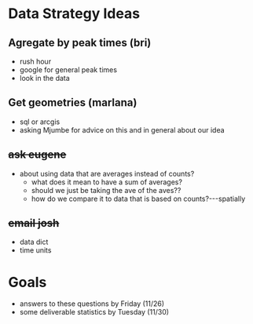 # Data Strategy Ideas

## Agregate by peak times (bri)
- rush hour 
- google for general peak times 
- look in the data

## Get geometries (marlana)
- sql or arcgis
- asking Mjumbe for advice on this and in general about our idea

## ~~ask eugene~~ 
- about using data that are averages instead of counts?
  - what does it mean to have a sum of averages?
  - should we just be taking the ave of the aves??
  - how do we compare it to data that is based on counts?---spatially

## ~~email josh~~
- data dict
- time units

# Goals
- answers to these questions by Friday (11/26)
- some deliverable statistics by Tuesday (11/30)